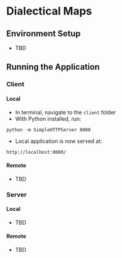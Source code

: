 # Dialectical Maps

## Environment Setup
- TBD

## Running the Application
### Client
#### Local
- In terminal, navigate to the `client` folder
- With Python installed, run:
```
python -m SimpleHTTPServer 8000
```
- Local application is now served at:
```
http://localhost:8000/
```

#### Remote
- TBD

### Server

#### Local
- TBD

#### Remote
- TBD